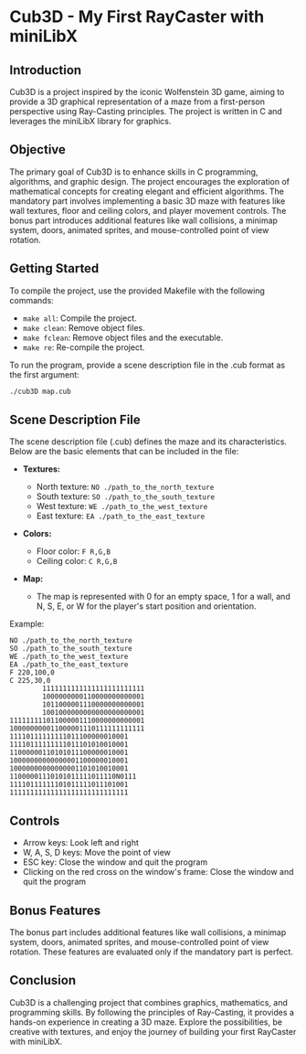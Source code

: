 # Cub3D - My First RayCaster with miniLibX

## Introduction

Cub3D is a project inspired by the iconic Wolfenstein 3D game, aiming to provide a 3D graphical representation of a maze from a first-person perspective using Ray-Casting principles. The project is written in C and leverages the miniLibX library for graphics.

## Objective

The primary goal of Cub3D is to enhance skills in C programming, algorithms, and graphic design. The project encourages the exploration of mathematical concepts for creating elegant and efficient algorithms. The mandatory part involves implementing a basic 3D maze with features like wall textures, floor and ceiling colors, and player movement controls. The bonus part introduces additional features like wall collisions, a minimap system, doors, animated sprites, and mouse-controlled point of view rotation.

## Getting Started

To compile the project, use the provided Makefile with the following commands:

- `make all`: Compile the project.
- `make clean`: Remove object files.
- `make fclean`: Remove object files and the executable.
- `make re`: Re-compile the project.

To run the program, provide a scene description file in the .cub format as the first argument:

```bash
./cub3D map.cub
```

## Scene Description File

The scene description file (.cub) defines the maze and its characteristics. Below are the basic elements that can be included in the file:

- **Textures:**
  - North texture: `NO ./path_to_the_north_texture`
  - South texture: `SO ./path_to_the_south_texture`
  - West texture: `WE ./path_to_the_west_texture`
  - East texture: `EA ./path_to_the_east_texture`

- **Colors:**
  - Floor color: `F R,G,B`
  - Ceiling color: `C R,G,B`

- **Map:**
  - The map is represented with 0 for an empty space, 1 for a wall, and N, S, E, or W for the player's start position and orientation.

Example:
```plaintext
NO ./path_to_the_north_texture
SO ./path_to_the_south_texture
WE ./path_to_the_west_texture
EA ./path_to_the_east_texture
F 220,100,0
C 225,30,0
        1111111111111111111111111
        1000000000110000000000001
        1011000001110000000000001
        1001000000000000000000001
111111111011000001110000000000001
100000000011000001110111111111111
11110111111111011100000010001
11110111111111011101010010001
11000000110101011100000010001
10000000000000001100000010001
10000000000000001101010010001
11000001110101011111011110N0111
11110111111101011111011101001
11111111111111111111111111111
```

## Controls

- Arrow keys: Look left and right
- W, A, S, D keys: Move the point of view
- ESC key: Close the window and quit the program
- Clicking on the red cross on the window's frame: Close the window and quit the program

## Bonus Features

The bonus part includes additional features like wall collisions, a minimap system, doors, animated sprites, and mouse-controlled point of view rotation. These features are evaluated only if the mandatory part is perfect.
<!-----```
## Examples

- Original Wolfenstein 3D: ![Wolfenstein3D](link_to_image)
- Mandatory part example: ![Example1](link_to_image)
- Bonus part example with minimap, floor/ceiling textures, and animated sprite: ![Example2](link_to_image)
---->
## Conclusion

Cub3D is a challenging project that combines graphics, mathematics, and programming skills. By following the principles of Ray-Casting, it provides a hands-on experience in creating a 3D maze. Explore the possibilities, be creative with textures, and enjoy the journey of building your first RayCaster with miniLibX.
